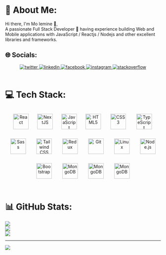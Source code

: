 # 💫 About Me:
Hi there, I'm Mo lemine 👋,<br>A passionate Full Stack Developer 🚀 having experience building Web and Mobile applications with JavaScript / Reactjs / Nodejs and other excellent libraries and frameworks.


## 🌐 Socials:
<div align="center">
<a href="https://twitter.com/@lemine_hamdinou" target="_blank">
<img src=https://img.shields.io/badge/twitter-%2300acee.svg?&style=for-the-badge&logo=twitter&logoColor=white alt=twitter style="margin-bottom: 5px;" />
</a>
<a href="https://linkedin.com/in/mohamed-lemine-hamdinou-33b797151/" target="_blank">
<img src=https://img.shields.io/badge/linkedin-%231E77B5.svg?&style=for-the-badge&logo=linkedin&logoColor=white alt=linkedin style="margin-bottom: 5px;" />
</a>
<a href="https://www.facebook.com/mohamedlemin.hamdinou/" target="_blank">
<img src=https://img.shields.io/badge/facebook-%232E87FB.svg?&style=for-the-badge&logo=facebook&logoColor=white alt=facebook style="margin-bottom: 5px;" />
</a>
<a href="https://instagram.com/mo_lemine_hmdn/" target="_blank">
<img src=https://img.shields.io/badge/instagram-%23000000.svg?&style=for-the-badge&logo=instagram&logoColor=white alt=instagram style="margin-bottom: 5px;" />
</a>
<a href="https://stackoverflow.com/users/17907875" target="_blank">
<img src=https://img.shields.io/badge/stackoverflow-%23F28032.svg?&style=for-the-badge&logo=stackoverflow&logoColor=white alt=stackoverflow style="margin-bottom: 5px;" />
</a>  
</div>  

<br>

# 💻 Tech Stack:
<div align="center">  
<a href="https://reactjs.org/" target="_blank"><img style="margin: 12px" src="https://profilinator.rishav.dev/skills-assets/react-original-wordmark.svg" alt="React" height="50" /></a>  
<a href="https://nextjs.org/" target="_blank"><img style="margin: 12px" src="https://profilinator.rishav.dev/skills-assets/nextjs.png" alt="NextJS" height="50" /></a>  
<a href="https://www.javascript.com/" target="_blank"><img style="margin: 12px" src="https://profilinator.rishav.dev/skills-assets/javascript-original.svg" alt="JavaScript" height="50" /></a>  
<a href="https://en.wikipedia.org/wiki/HTML5" target="_blank"><img style="margin: 12px" src="https://profilinator.rishav.dev/skills-assets/html5-original-wordmark.svg" alt="HTML5" height="50" /></a>  
<a href="https://www.w3schools.com/css/" target="_blank"><img style="margin: 15px" src="https://profilinator.rishav.dev/skills-assets/css3-original-wordmark.svg" alt="CSS3" height="50" /></a>  
<a href="https://www.typescriptlang.org/" target="_blank"><img style="margin: 15px" src="https://profilinator.rishav.dev/skills-assets/typescript-original.svg" alt="TypeScript" height="50" /></a>  
<a href="https://sass-lang.com/" target="_blank"><img style="margin: 15px" src="https://profilinator.rishav.dev/skills-assets/sass-original.svg" alt="Sass" height="50" /></a>  
<a href="https://www.tailwindcss.com/" target="_blank"><img style="margin: 15px" src="https://profilinator.rishav.dev/skills-assets/tailwindcss.svg" alt="Tailwind CSS" height="50" /></a>  
<a href="https://redux.js.org/" target="_blank"><img style="margin: 15px" src="https://profilinator.rishav.dev/skills-assets/redux-original.svg" alt="Redux" height="50" /></a>  
<a href="https://github.com/" target="_blank"><img style="margin: 15px" src="https://profilinator.rishav.dev/skills-assets/git-scm-icon.svg" alt="Git" height="50" /></a>   
<a href="https://www.linux.org/" target="_blank"><img style="margin: 15px" src="https://profilinator.rishav.dev/skills-assets/linux-original.svg" alt="Linux" height="50" /></a>  
<a href="https://nodejs.org/" target="_blank"><img style="margin: 15px" src="https://seeklogo.com/images/N/nodejs-logo-FBE122E377-seeklogo.com.png" alt="Node.js" height="50" /></a>  
<a href="https://getbootstrap.com/docs/3.4/javascript/" target="_blank"><img style="margin: 15px" src="https://profilinator.rishav.dev/skills-assets/bootstrap-plain.svg" alt="Bootstrap" height="50" /></a>  
<a href="https://www.mongodb.com/" target="_blank"><img style="margin: 15px" src="https://profilinator.rishav.dev/skills-assets/mongodb-original-wordmark.svg" alt="MongoDB" height="50" /></a>  
  <a href="https://www.postman.com/" target="_blank"><img style="margin: 15px" src="https://seeklogo.com/images/P/postman-logo-0087CA0D15-seeklogo.com.png" alt="MongoDB" height="50" /></a>  
  <a href="https://soliditylang.org/" target="_blank"><img style="margin: 15px" src="https://upload.wikimedia.org/wikipedia/commons/thumb/9/98/Solidity_logo.svg/1200px-Solidity_logo.svg.png" alt="MongoDB" height="50" /></a> 
</div>  

<br/>  

# 📊 GitHub Stats:
![](https://github-readme-stats.vercel.app/api?username=Med-lemineHmd&theme=react&hide_border=false&include_all_commits=true&count_private=true)<br/>
![](https://github-readme-streak-stats.herokuapp.com/?user=Med-lemineHmd&theme=react&hide_border=false)<br/>
![](https://github-readme-stats.vercel.app/api/top-langs/?username=Med-lemineHmd&theme=react&hide_border=false&include_all_commits=true&count_private=true&layout=compact)

---
[![](https://visitcount.itsvg.in/api?id=Med-lemineHmd&icon=9&color=0)](https://visitcount.itsvg.in)

<!-- Proudly created with GPRM ( https://gprm.itsvg.in ) -->
